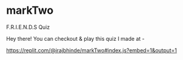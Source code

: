 # markTwo
 F.R.I.E.N.D.S Quiz 

 Hey there! You can checkout & play this quiz I made at - 

 https://replit.com/@irajbhinde/markTwo#index.js?embed=1&output=1
